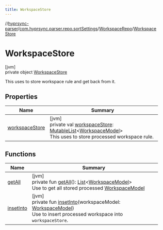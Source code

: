 ```yaml
---
title: WorkspaceStore
---
```

//[hyprsync-parser](../../../../index.html)/[com.hyprsync.parser.repo.sortSettings](../../index.html)/[WorkspaceRepo](../index.html)/[WorkspaceStore](index.html)



# WorkspaceStore



[jvm]\
private object [WorkspaceStore](index.html)

This uses to store workspace rule and get back from it.



## Properties


| Name | Summary |
|---|---|
| [workspaceStore](workspace-store.html) | [jvm]<br>private val [workspaceStore](workspace-store.html): [MutableList](https://kotlinlang.org/api/core/kotlin-stdlib/kotlin.collections/-mutable-list/index.html)&lt;[WorkspaceModel](../../../com.hyprsync.parser.models/-workspace-model/index.html)&gt;<br>This uses to store processed workspace rule. |


## Functions


| Name | Summary |
|---|---|
| [getAll](get-all.html) | [jvm]<br>private fun [getAll](get-all.html)(): [List](https://kotlinlang.org/api/core/kotlin-stdlib/kotlin.collections/-list/index.html)&lt;[WorkspaceModel](../../../com.hyprsync.parser.models/-workspace-model/index.html)&gt;<br>Use to get all stored processed [WorkspaceModel](../../../com.hyprsync.parser.models/-workspace-model/index.html) |
| [insetInto](inset-into.html) | [jvm]<br>private fun [insetInto](inset-into.html)(workspaceModel: [WorkspaceModel](../../../com.hyprsync.parser.models/-workspace-model/index.html))<br>Use to insert processed workspace into `workspaceStore`. |
